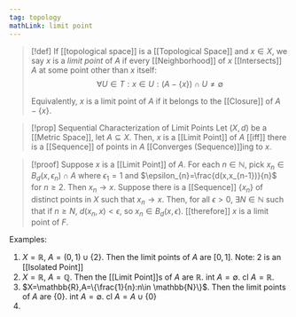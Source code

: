 ```yaml
---
tag: topology
mathLink: limit point
---
```

> [!def]
> If [[topological space]] is a [[Topological Space]] and $x\in X$, we say $x$ is a *limit point* of $A$ if every [[Neighborhood]] of $x$ [[Intersects]] $A$ at some point other than $x$ itself:
> $$\forall U\in T: x\in U: (A - \{x\})\cap U \ne \emptyset$$
> 
> Equivalently, $x$ is a limit point of $A$ if it belongs to the [[Closure]] of $A - \{x\}$.

>[!prop] Sequential Characterization of Limit Points
>Let $(X,d)$ be a [[Metric Space]], let $A\subseteq X$. Then, $x$ is a [[Limit Point]] of $A$ [[iff]] there is a [[Sequence]] of points in $A$ [[Converges (Sequence)]]ing to $x$.

>[!proof]
Suppose $x$ is a [[Limit Point]] of $A$. For each $n\in \mathbb{N}$, pick $x_{n}\in B_{d}(x,{\epsilon_{n}})\cap A$ where $\epsilon_{1}=1$ and $\epsilon_{n}=\frac{d(x,x_{n-1})}{n}$ for $n≥2$. Then $x_{n}\rightarrow x$. Suppose there is a [[Sequence]] $\{x_{n}\}$ of distinct points in $X$ such that $x_{n}\rightarrow x$. Then, for all $\epsilon>0$, $\exists N\in \mathbb{N}$ such that if $n≥N$, $d(x_{n},x)<\epsilon$, so $x_{n}\in B_{d}(x,\epsilon)$. [[therefore]] $x$ is a limit point of $F$.


Examples:
1. $X=\mathbb{R}$, $A=(0,1)\cup\{2\}$. Then the limit points of $A$ are $[0,1]$. Note: $2$ is an [[Isolated Point]]
2. $X=\mathbb{R}$, $A=\mathbb{Q}$. Then the [[Limit Point]]s of $A$ are $\mathbb{R}$. $\text{int }A=\emptyset$. $\text{cl }A=\mathbb{R}$.
3. $X=\mathbb{R},A=\{\frac{1}{n}:n\in \mathbb{N}\}$. Then the limit points of $A$ are $\{0\}$. $\text{int }A=\emptyset$. $\text{cl }A=A\cup\{0\}$
4. 